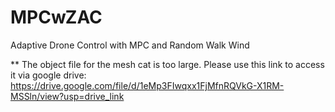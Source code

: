 # MPCwZAC
Adaptive Drone Control with MPC and Random Walk Wind


** The object file for the mesh cat is too large. Please use this link to access it via google drive: https://drive.google.com/file/d/1eMp3FIwqxx1FjMfnRQVkG-X1RM-MSSln/view?usp=drive_link
